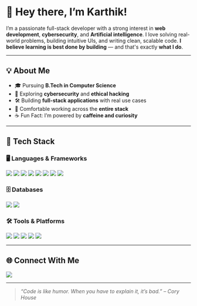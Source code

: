 <h1>👋 Hey there, I’m Karthik!</h1>

<p>

I’m a passionate full-stack developer with a strong interest in **web development**, **cybersecurity**, and **Artificial intelligence**. I love solving real-world problems, building intuitive UIs, and writing clean, scalable code. **I believe learning is best done by building** — and that's exactly **what I do**. <br />

</p>

---

## 💡 About Me

- 🎓 Pursuing **B.Tech in Computer Science**
- 🔐 Exploring **cybersecurity** and **ethical hacking**
- 🛠️ Building **full-stack applications** with real use cases
- 🧠 Comfortable working across the **entire stack**
- ☕ Fun Fact: I’m powered by **caffeine and curiosity**

---

## 🧰 Tech Stack

### 🖥️ Languages & Frameworks
<p>
  <img src="https://img.shields.io/badge/-JavaScript-F7DF1E?style=for-the-badge&logo=javascript&logoColor=000" />
  <img src="https://img.shields.io/badge/-PHP-777BB4?style=for-the-badge&logo=php&logoColor=white" />
  <img src="https://img.shields.io/badge/-Python-3776AB?style=for-the-badge&logo=python&logoColor=white" />
  <img src="https://img.shields.io/badge/-Node.js-339933?style=for-the-badge&logo=node.js&logoColor=white" />
  <img src="https://img.shields.io/badge/-Laravel-FF2D20?style=for-the-badge&logo=laravel&logoColor=white" />
  <img src="https://img.shields.io/badge/-Django-092E20?style=for-the-badge&logo=django&logoColor=white" />
  <img src="https://img.shields.io/badge/-Express.js-000000?style=for-the-badge&logo=express&logoColor=white" />
  <img src="https://img.shields.io/badge/-React-20232A?style=for-the-badge&logo=react&logoColor=61DAFB" />
</p>

### 🗄️ Databases
<p>
  <img src="https://img.shields.io/badge/-MongoDB-47A248?style=for-the-badge&logo=mongodb&logoColor=white" />
  <img src="https://img.shields.io/badge/-MySQL-005C84?style=for-the-badge&logo=mysql&logoColor=white" />
</p>

### 🛠️ Tools & Platforms
<p>
  <img src="https://img.shields.io/badge/-Git-F05032?style=for-the-badge&logo=git&logoColor=white" />
  <img src="https://img.shields.io/badge/-Vite-646CFF?style=for-the-badge&logo=vite&logoColor=white" />
  <img src="https://img.shields.io/badge/-Supabase-3FCF8E?style=for-the-badge&logo=supabase&logoColor=white" />
  <img src="https://img.shields.io/badge/-Shopify-96BF48?style=for-the-badge&logo=shopify&logoColor=white" />
  <img src="https://img.shields.io/badge/-WordPress-21759B?style=for-the-badge&logo=wordpress&logoColor=white" />
</p>

---

## 🌐 Connect With Me

<p>
  <a href="https://www.linkedin.com/">
    <img src="https://img.shields.io/badge/-LinkedIn-0A66C2?style=for-the-badge&logo=linkedin&logoColor=white" />
  </a>
</p>

---

> _“Code is like humor. When you have to explain it, it’s bad.” – Cory House_
